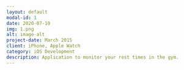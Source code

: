 ```yaml
---
layout: default
modal-id: 1
date: 2020-07-19
img: 1.png
alt: image-alt
project-date: March 2015
client: iPhone, Apple Watch
category: iOS Development
description: Application to monitor your rest times in the gym.
---
```

